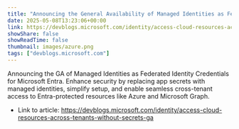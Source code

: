 ```yaml
---
title: "Announcing the General Availability of Managed Identities as Federated Identity Credentials in your Entra apps"
date: 2025-05-08T13:23:06+00:00
link: https://devblogs.microsoft.com/identity/access-cloud-resources-across-tenants-without-secrets-ga
showShare: false
showReadTime: false
thumbnail: images/azure.png
tags: ["devblogs.microsoft.com"]
---
```

Announcing the GA of Managed Identities as Federated Identity Credentials for Microsoft Entra. Enhance security by replacing app secrets with managed identities, simplify setup, and enable seamless cross-tenant access to Entra-protected resources like Azure and Microsoft Graph.

- Link to article: https://devblogs.microsoft.com/identity/access-cloud-resources-across-tenants-without-secrets-ga